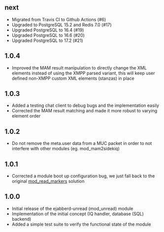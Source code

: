 ## next

* Migrated from Travis CI to Github Actions (#6)
* Upgraded to PostgreSQL 15.2 and Redis 7.0 (#17)
* Upgraded PostgreSQL to 16.4 (#19)
* Upgraded PostgreSQL to 16.6 (#20)
* Upgraded PostgreSQL to 17.2 (#21)

## 1.0.4

* Improved the MAM result manipulation to directly change the XML elements
  instead of using the XMPP parsed variant, this will keep user defined
  non-XMPP custom XML elements (stanzas) in place

## 1.0.3

* Added a testing chat client to debug bugs and the implementation easily
* Corrected the MAM result matching and made it more robust to varying element
  order

## 1.0.2

* Do not remove the meta.user data from a MUC packet in order to not interfere
  with other modules (eg. mod_mam2sidekiq)

## 1.0.1

* Corrected a module boot up configuration bug, we just fall back to the
  original [mod_read_markers](https://github.com/hausgold/ejabberd-read-markers)
  solution

## 1.0.0

* Initial release of the ejabberd-unread (mod_unread) module
* Implementation of the initial concept (IQ handler, database (SQL) backend)
* Added a simple test suite to verify the functional state of the module
